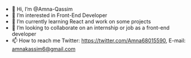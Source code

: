 - 👋 Hi, I’m @Amna-Qassim
- 👀 I’m interested in Front-End Developer
- 🌱 I’m currently learning React and work on some projects
- 💞️ I’m looking to collaborate on an internship or job as a front-end developer
- 📫 How to reach me Twitter: https://twitter.com/Amna68015590, E-mail: amnakassim6@gmail.com

<!---
Amna-Qassim/Amna-Qassim is a ✨ special ✨ repository because its `README.md` (this file) appears on your GitHub profile.
You can click the Preview link to take a look at your changes.
--->
